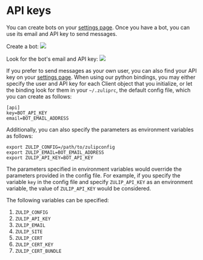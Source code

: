 # API keys

You can create bots on your [settings page](/#settings).
Once you have a bot, you can use its email and API key to send messages.</p>

Create a bot:
<img class="screenshot" src="/static/images/api/create-bot.png" />

Look for the bot's email and API key:
<img class="screenshot" src="/static/images/api/bot-key.png" />

If you prefer to send messages as your own user, you can also find your API key on your [settings page](/#settings).
When using our python bindings, you may either specify the user
and API key for each Client object that you initialize, or let the binding look for
them in your `~/.zuliprc`, the default config file, which you can create as follows:

```
[api]
key=BOT_API_KEY
email=BOT_EMAIL_ADDRESS
```

Additionally, you can also specify the parameters as environment variables as follows:

```
export ZULIP_CONFIG=/path/to/zulipconfig
export ZULIP_EMAIL=BOT_EMAIL_ADDRESS
export ZULIP_API_KEY=BOT_API_KEY
```

The parameters specified in environment variables would override the parameters
provided in the config file. For example, if you specify the variable `key`
in the config file and specify `ZULIP_API_KEY` as an environment variable,
the value of `ZULIP_API_KEY` would be considered.

The following variables can be specified:

1. `ZULIP_CONFIG`
2. `ZULIP_API_KEY`
3. `ZULIP_EMAIL`
4. `ZULIP_SITE`
5. `ZULIP_CERT`
6. `ZULIP_CERT_KEY`
7. `ZULIP_CERT_BUNDLE`
